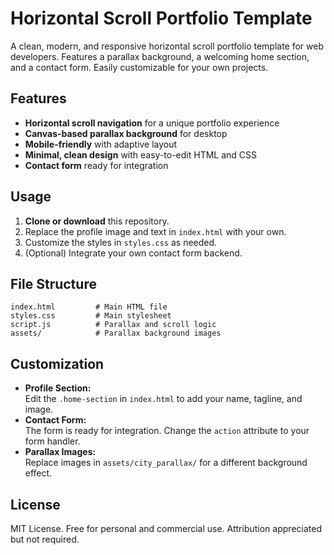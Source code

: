 # Horizontal Scroll Portfolio Template

A clean, modern, and responsive horizontal scroll portfolio template for web developers. Features a parallax background, a welcoming home section, and a contact form. Easily customizable for your own projects.

## Features

- **Horizontal scroll navigation** for a unique portfolio experience
- **Canvas-based parallax background** for desktop
- **Mobile-friendly** with adaptive layout
- **Minimal, clean design** with easy-to-edit HTML and CSS
- **Contact form** ready for integration

## Usage

1. **Clone or download** this repository.
2. Replace the profile image and text in `index.html` with your own.
3. Customize the styles in `styles.css` as needed.
4. (Optional) Integrate your own contact form backend.

## File Structure

```
index.html         # Main HTML file
styles.css         # Main stylesheet
script.js          # Parallax and scroll logic
assets/            # Parallax background images
```

## Customization

- **Profile Section:**  
  Edit the `.home-section` in `index.html` to add your name, tagline, and image.
- **Contact Form:**  
  The form is ready for integration. Change the `action` attribute to your form handler.
- **Parallax Images:**  
  Replace images in `assets/city_parallax/` for a different background effect.

## License

MIT License. Free for personal and commercial use. Attribution appreciated but not required.
